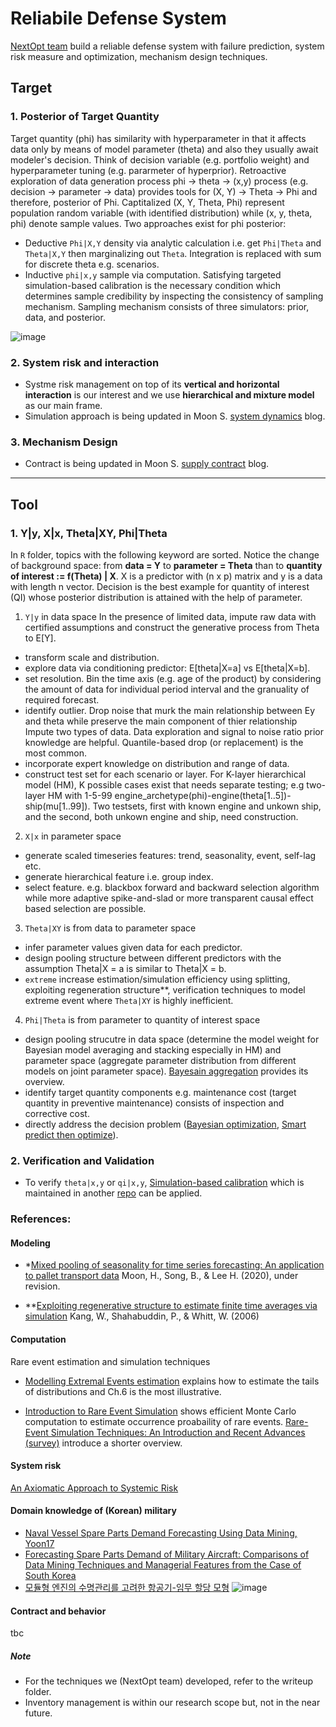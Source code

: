 # Reliabile Defense System
[NextOpt team](https://www.hyunjimoon.com/blog/vision-of-my-startup-nextopt/) build a reliable defense system with failure prediction, system risk measure and optimization, mechanism design techniques.

## Target 
### 1. Posterior of Target Quantity
Target quantity (phi) has similarity with hyperparameter in that it affects data only by means of model parameter (theta) and also they usually await modeler's decision. Think of decision variable (e.g. portfolio weight) and hyperparameter tuning (e.g. pararmeter of hyperprior). Retroactive exploration of data generation process phi -> theta -> (x,y) process (e.g. decision -> parameter -> data) provides tools for (X, Y) -> Theta -> Phi and therefore, posterior of Phi. Captitalized (X, Y, Theta, Phi) represent population random variable (with identified distribution) while (x, y, theta, phi) denote sample values. Two approaches exist for phi posterior:
- Deductive `Phi|X,Y` density via analytic calculation i.e. get `Phi|Theta` and `Theta|X,Y` then marginalizing out `Theta`. Integration is replaced with sum for discrete theta e.g. scenarios. 
- Inductive `phi|x,y` sample via computation. Satisfying targeted simulation-based calibration is the necessary condition which determines sample credibility by inspecting the consistency of sampling mechanism. Sampling mechanism consists of three simulators: prior, data, and posterior.

![image](https://user-images.githubusercontent.com/30194633/128450710-4b41ff94-0026-4ff0-b037-db6196d05a7b.png)

### 2. System risk and interaction 
- Systme risk management on top of its **vertical and horizontal interaction** is our interest and we use **hierarchical and mixture model** as our main frame.
- Simulation approach is being updated in Moon S. [system dynamics](https://m.blog.naver.com/mseongam/222059202785) blog.

### 3. Mechanism Design
- Contract is being updated in Moon S. [supply contract](https://m.blog.naver.com/PostList.naver?blogId=mseongam&categoryNo=6&listStyle=style1) blog.

--- 
## Tool 
### 1. Y|y, X|x, Theta|XY, Phi|Theta
In `R` folder, topics with the following keyword are sorted. Notice the change of background space: from **data = Y** to **parameter = Theta** than to **quantity of interest := f(Theta) | X**. X is a predictor with (n x p) matrix and y is a data with length n vector. Decision is the best example for quantity of interest (QI) whose posterior distribution is attained with the help of parameter.

1. `Y|y` in data space
In the presence of limited data, impute raw data with certified assumptions and construct the generative process from Theta to E[Y].
 - transform scale and distribution. 
 - explore data via conditioning predictor: E[theta|X=a] vs E[theta|X=b].
 - set resolution. Bin the time axis (e.g. age of the product) by considering the amount of data for individual period interval and the granuality of required forecast.
 - identify outlier. Drop noise that murk the main relationship between Ey and theta while preserve the main component of thier relationship Impute two types of data. Data exploration and signal to noise ratio prior knowledge are helpful. Quantile-based drop (or replacement) is the most common.
 - incorporate expert knowledge on distribution and range of data. 
 - construct test set for each scenario or layer. For K-layer hierarchical model (HM), K possible cases exist that needs separate testing; e.g two-layer HM with 1-5-99 engine_archetype(phi)-engine(theta[1..5])-ship(mu[1..99]). Two testsets, first with known engine and unkown ship, and the second, both unkown engine and ship, need construction. 
 
2. `X|x` in parameter space
 - generate scaled timeseries features: trend, seasonality, event, self-lag etc.
 - generate hierarchical feature i.e. group index.
 - select feature. e.g. blackbox forward and backward selection algorithm while more adaptive spike-and-slad or more transparent causal effect based selection are possible.                                                  

3. `Theta|XY` is from data to parameter space 
 - infer parameter values given data for each predictor.
 - design pooling structure between different predictors with the assumption Theta|X = a is similar to Theta|X = b.
 - `extreme` increase estimation/simulation efficiency using splitting, exploiting regeneration structure**, verification techniques to model extreme event where `Theta|XY` is highly inefficient.

4. `Phi|Theta` is from parameter to quantity of interest space 
- design pooling strucutre in data space (determine the model weight for Bayesian model averaging and stacking especially in HM) and parameter space (aggregate parameter distribution from different models on joint parameter space). [Bayesain aggregation](https://arxiv.org/abs/1912.11218) provides its overview.
 - identify target quantity components e.g. maintenance cost (target quantity in preventive maintenance) consists of inspection and corrective cost.
 - directly address the decision problem ([Bayesian optimization](https://ieeexplore.ieee.org/document/7352306), [Smart predict then optimize](https://www.ima.umn.edu/materials/2018-2019.1/W10.3-5.18/27490/SPO_121317.pdf)).  
 
### 2. Verification and Validation
- To verify `theta|x,y` or `qi|x,y`, [Simulation-based calibration](https://mc-stan.org/docs/2_27/stan-users-guide/simulation-based-calibration.html) which is maintained in another [repo](https://github.com/hyunjimoon/SBC/tree/api-variant) can be applied.

### References:
#### Modeling
- *[Mixed pooling of seasonality for time series forecasting: An application to pallet transport data](https://www.researchgate.net/publication/346259196_Mixed_pooling_of_seasonality_for_time_series_forecasting_An_application_to_pallet_transport_data) Moon, H., Song, B., & Lee H. (2020), under revision.

- **[Exploiting regenerative structure to estimate finite time averages via simulation](http://www.columbia.edu/~ww2040/WanmoRevised.pdf) Kang, W., Shahabuddin, P., & Whitt, W. (2006)

#### Computation 
Rare event estimation and simulation techniques

- [Modelling Extremal Events estimation](https://www.springer.com/gp/book/9783540609315) explains how to estimate the tails of distributions and Ch.6 is the most illustrative.

- [Introduction to Rare Event Simulation](https://www.springer.com/gp/book/9780387200781) shows efficient Monte Carlo computation to estimate occurrence proabaility of rare events. [Rare-Event Simulation Techniques: An Introduction and Recent Advances (survey)](https://www.sciencedirect.com/science/article/pii/S092705070613011X) introduce a shorter overview.

#### System risk
[An Axiomatic Approach to Systemic Risk](https://www.jstor.org/stable/23443854?seq=1#metadata_info_tab_contents)

#### Domain knowledge of (Korean) military 
- [Naval Vessel Spare Parts Demand Forecasting Using Data Mining, Yoon17](http://www.ksie.ne.kr/journal/article.php?code=58051)
- [Forecasting Spare Parts Demand of Military Aircraft: Comparisons of Data Mining Techniques and Managerial Features from the Case of South Korea](https://www.mdpi.com/2071-1050/12/15/6045)
- [모듈형 엔진의 수명관리를 고려한 항공기-임무 할당 모형](https://nextoptext.slack.com/archives/C013D35MN9J/p1610967442002200)
![image](https://user-images.githubusercontent.com/30194633/112784366-79e7fd00-908c-11eb-9aab-3728108675c7.png)

#### Contract and behavior
tbc

##### Note
- For the techniques we (NextOpt team) developed, refer to the writeup folder.
- Inventory management is within our research scope but, not in the near future.
